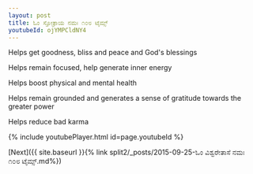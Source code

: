 ```yaml
---
layout: post
title: ಓಂ ಸ್ತೋತ್ರಾಯ ನಮಃ ೧೦೮ ಟೈಮ್ಸ್
youtubeId: ojYMPCldNY4
---
```

 
 
Helps get goodness, bliss and peace and God's blessings
 
Helps remain focused, help generate inner energy 
 
Helps boost physical and mental health 
 
Helps remain grounded and generates a sense of gratitude towards the greater power 
 
Helps reduce bad karma
 
 
 
 


{% include youtubePlayer.html id=page.youtubeId %}
 
[Next]({{ site.baseurl }}{% link  split2/_posts/2015-09-25-ಓಂ ವಿಶ್ವರೇತಾಸೆ ನಮಃ ೧೦೮ ಟೈಮ್ಸ್.md%})
 
